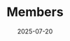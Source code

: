 ---
title: Members
date: 2025-07-20

type: landing

sections:
  - block: people
    content:
      title: Our Faculty 
      # Choose which groups/teams of users to display.
      #   Edit `user_groups` in each user's profile to add them to one or more of these groups.
      user_groups:
          - Faculty
      sort_by: Params.weight
      sort_ascending: true
    design:
      show_interests: false
      show_role: true
      show_social: true
---